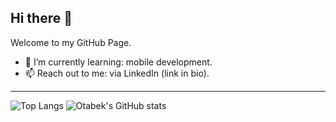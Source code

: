 ## Hi there 👋
Welcome to my GitHub Page.

- 🌱 I’m currently learning: mobile development.
- 📫 Reach out to me: via LinkedIn (link in bio).
<hr></hr>

![Top Langs](https://github-readme-stats.vercel.app/api/top-langs/?username=otabek7&layout=compact&langs_count=8&theme=dark)
![Otabek's GitHub stats](https://github-readme-stats.vercel.app/api?username=otabek7&show_icons=true&theme=dark)

